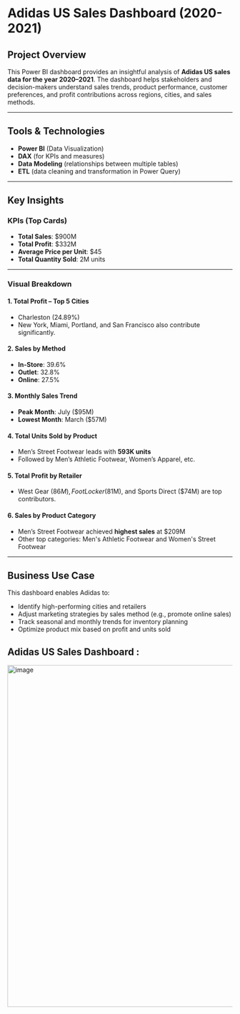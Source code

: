 # Adidas US Sales Dashboard (2020-2021)

## Project Overview

This Power BI dashboard provides an insightful analysis of **Adidas US sales data for the year 2020–2021**. The dashboard helps stakeholders and decision-makers understand sales trends, product performance, customer preferences, and profit contributions across regions, cities, and sales methods.

---

## Tools & Technologies

- **Power BI** (Data Visualization)
- **DAX** (for KPIs and measures)
- **Data Modeling** (relationships between multiple tables)
- **ETL** (data cleaning and transformation in Power Query)

---

## Key Insights

### KPIs (Top Cards)
- **Total Sales**: $900M  
- **Total Profit**: $332M  
- **Average Price per Unit**: $45  
- **Total Quantity Sold**: 2M units  

---

### Visual Breakdown

#### 1. **Total Profit – Top 5 Cities**
- Charleston (24.89%)
- New York, Miami, Portland, and San Francisco also contribute significantly.

#### 2. **Sales by Method**
- **In-Store**: 39.6%
- **Outlet**: 32.8%
- **Online**: 27.5%

#### 3. **Monthly Sales Trend**
- **Peak Month**: July ($95M)
- **Lowest Month**: March ($57M)

#### 4. **Total Units Sold by Product**
- Men’s Street Footwear leads with **593K units**
- Followed by Men’s Athletic Footwear, Women’s Apparel, etc.

#### 5. **Total Profit by Retailer**
- West Gear ($86M), Foot Locker ($81M), and Sports Direct ($74M) are top contributors.

#### 6. **Sales by Product Category**
- Men’s Street Footwear achieved **highest sales** at $209M
- Other top categories: Men's Athletic Footwear and Women's Street Footwear

---

## Business Use Case

This dashboard enables Adidas to:
- Identify high-performing cities and retailers
- Adjust marketing strategies by sales method (e.g., promote online sales)
- Track seasonal and monthly trends for inventory planning
- Optimize product mix based on profit and units sold

## Adidas US Sales Dashboard :
<img width="1368" height="766" alt="image" src="https://github.com/user-attachments/assets/0015752e-7e85-4466-9899-0949daea26d8" />

